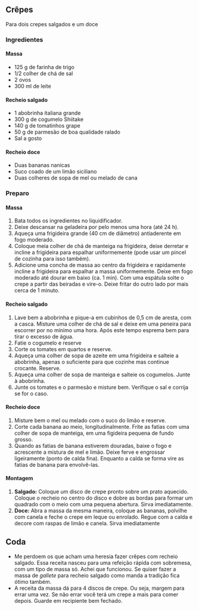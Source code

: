 ## Crêpes

Para dois crepes salgados e um doce

### Ingredientes

#### Massa
* 125 g de farinha de trigo
* 1/2 colher de chá de sal
* 2 ovos
* 300 ml de leite 

#### Recheio salgado

* 1 abobrinha italiana grande
* 300 g de cogumelo Shiitake
* 140 g de tomatinhos grape
* 50 g de parmesão de boa qualidade ralado
* Sal a gosto

#### Recheio doce

* Duas bananas nanicas
* Suco coado de um limão siciliano
* Duas colheres de sopa de mel ou melado de cana

### Preparo

#### Massa

1. Bata todos os ingredientes no liquidificador.
2. Deixe descansar na geladeira por pelo menos uma hora (até 24 h).
3. Aqueça uma frigideira grande (40 cm de diâmetro) antiaderente em fogo moderado.
4. Coloque meia colher de chá de manteiga na frigideira, deixe derretar
   e incline a frigideira para espalhar uniformemente (pode usar um
   pincel de cozinha para isso também).
5. Adicione uma concha de massa ao centro da frigideira e rapidamente
   incline a frigideira para espalhar a massa uniformemente. Deixe em
   fogo moderado até dourar em baixo (ca. 1 min). Com uma espátula
   solte o crepe a partir das beiradas e vire-o. Deixe fritar do outro
   lado por mais cerca de 1 minuto.

#### Recheio salgado

1. Lave bem a abobrinha e pique-a em cubinhos de 0,5 cm de aresta, com
   a casca. Misture uma colher de chá de sal e deixe em uma peneira
   para escorrer por no mínimo uma hora. Após este tempo esprema bem
   para tirar o excesso de água.
2. Fatie o cogumelo e reserve
3. Corte os tomates em quartos e reserve.
4. Aqueça uma colher de sopa de azeite em uma frigideira e salteie
   a abobrinha, apenas o suficiente para que cozinhe mas continue crocante. Reserve.
5. Aqueça uma colher de sopa de manteiga e salteie os cogumelos. Junte à abobrinha.
6. Junte os tomates e o parmesão e misture bem. Verifique o sal e
   corrija se for o caso.

#### Recheio doce

1. Misture bem o mel ou melado com o suco do limão e reserve.
2. Corte cada banana ao meio, longitudinalmente. Frite as fatias com
   uma colher de sopa de manteiga, em uma figideira pequena de fundo
   grosso.
3. Quando as fatias de banana estiverem douradas, baixe o fogo e
   acrescente a mistura de mel e limão. Deixe ferve e engrossar
   ligeiramente (ponto de calda fina). Enquanto a calda se forma vire
   as fatias de banana para envolvê-las.

#### Montagem

1. **Salgado:** Coloque um disco de crepe pronto sobre um prato aquecido. Coloque o
   recheio no centro do disco e dobre as bordas para formar um
   quadrado com o meio com uma pequena abertura. Sirva imediatamente.
2. **Doce:** Abra a massa da mesma maneira, coloque as bananas, polvilhe com canela e
   feche o crepe em leque ou enrolado. Regue com a calda e decore com
   raspas de limão e canela. Sirva imediatamente
   
## Coda

* Me perdoem os que acham uma heresia fazer crêpes com recheio
  salgado. Essa receita nasceu para uma refeição rápida com sobremesa,
  com um tipo de massa só. Achei que funcionou. Se quiser fazer a
  massa de *gallete* para recheio salgado como manda a tradição fica
  ótimo também.
* A receita da massa dá para 4 discos de crepe. Ou seja, margem para
  errar uma vez. Se não errar você terá um crepe a mais para comer
  depois. Guarde em recipiente bem fechado.
   
   


